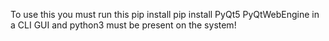 To use this you must run this pip install pip install PyQt5 PyQtWebEngine in a CLI GUI and python3 must be present on the system!
